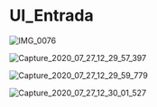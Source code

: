# UI_Entrada

![IMG_0076](https://user-images.githubusercontent.com/60757768/88675832-c1fbed80-d0c1-11ea-9e0a-521feec1d440.gif)

![Capture_2020_07_27_12_29_57_397](https://user-images.githubusercontent.com/60757768/88808118-da830b00-d188-11ea-8f73-bbf188ff4fa2.png)

![Capture_2020_07_27_12_29_59_779](https://user-images.githubusercontent.com/60757768/88808304-17e79880-d189-11ea-88d4-a6ae07b9f56f.png)

![Capture_2020_07_27_12_30_01_527](https://user-images.githubusercontent.com/60757768/88808327-1f0ea680-d189-11ea-8c07-0e526752e9af.png)



